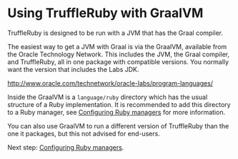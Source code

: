 # Using TruffleRuby with GraalVM

TruffleRuby is designed to be run with a JVM that has the Graal compiler.

The easiest way to get a JVM with Graal is via the GraalVM, available from the
Oracle Technology Network. This includes the JVM, the Graal compiler, and
TruffleRuby, all in one package with compatible versions. You normally want
the version that includes the Labs JDK.

http://www.oracle.com/technetwork/oracle-labs/program-languages/

Inside the GraalVM is a `language/ruby` directory which has the usual structure
of a Ruby implementation. It is recommended to add this directory to a Ruby 
manager, see [Configuring Ruby managers](ruby-managers.md) 
for more information.  

You can also use GraalVM to run a different version of TruffleRuby than the one
it packages, but this not advised for end-users.

Next step: [Configuring Ruby managers](ruby-managers.md).
